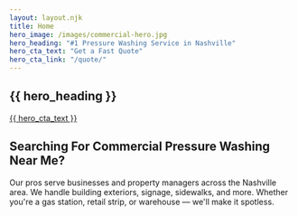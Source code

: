 ```yaml
---
layout: layout.njk
title: Home
hero_image: /images/commercial-hero.jpg
hero_heading: "#1 Pressure Washing Service in Nashville"
hero_cta_text: "Get a Fast Quote"
hero_cta_link: "/quote/"
---
```


<section class="hero">
  <div class="hero-content">
    <h1>{{ hero_heading }}</h1>
    <a class="cta" href="{{ hero_cta_link }}">{{ hero_cta_text }}</a>
  </div>
</section>

<section class="content">
  <h2>Searching For Commercial Pressure Washing Near Me?</h2>
  <p>
    Our pros serve businesses and property managers across the Nashville area.
    We handle building exteriors, signage, sidewalks, and more. Whether you're a gas station,
    retail strip, or warehouse — we'll make it spotless.
  </p>
</section>
